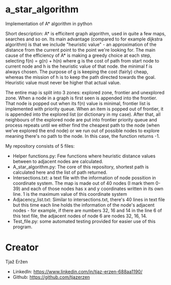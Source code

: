 # a_star_algorithm
Implementation of A* algorithm in python

Short description: A* is efficitent graph algorithm, used in quite a few maps, searches and so on. Its main advantage (compared to for example dijkstra algorithm) is that we include "heuristic value" - an approximation of the distance from the current point to the point we're looking for. The main cause of the efficiency of A* is making a greedy choice at each step, selecting f(n) = g(n) + h(n) where g is the cost of path from start node to current node and h is the heuristic value of that node. the minimal f is always chosen. The purpose of g is keeping the cost (fairly) cheap, whereas the mission of h is to keep the path directed towards the goal. Heuristic value must never be higher that actual value.

The entire map is split into 3 zones: explored zone, frontier and unexplored zone. When a node in a graph is first seen is appended into the frontier. That node is popped out when its f(n) value is minimal, frontier list is implemented with priority queue. When an item is popped out of frontier, it is appended into the explored list (or dictionary in my case). After that, all neighbours of the explored node are put into frontier priority queue and process repeats until we either find the cheapest path to the node (when we've explored the end node) or we run out of possible nodes to explore meaning there's no path to the node. In this case, the function returns -1.

My repository consists of 5 files:
- Helper functions.py: Few functions where heuristic distance values between to adjacent nodes are calculated.
- A_star_algorithm.py: The core of this repository, shortest path is calculated here and the list of path returned.
- Intersections.txt: a text file with the information of node possition in coordinate system. The map is made out of 40 nodes (I mark them 0-39) and each of those nodes has x and y coordinates written in its own line. 1 is the maximum value of this coordinate system
- Adjacency_list.txt: Similar to intersections.txt, there's 40 lines in text file but this time each line holds the information of the node's adjacent nodes - for example, if there are numbers 32, 16 and 14 in the line 6 of this text file, the adjacent nodes of node 6 are nodes 32, 16, 14.
- Test_file.py: some automated testing provided for easier use of this program.

# Creator
Tjaž Eržen
- LinkedIn: https://www.linkedin.com/in/tjaz-erzen-688aa1190/
- Github: https://github.com/tjazerzen
